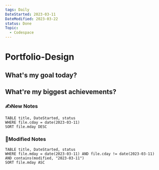 ```yaml
---
tags: Daily
DateStarted: 2023-03-11
DateModified: 2023-03-22
status: Done
Topic:
  - Codespace
---
```


# Portfolio-Design

## What's my goal today?

## What're my biggest achievements?

### ✍️New Notes

```dataview
TABLE title, DateStarted, status
WHERE file.cday = date(2023-03-11)
SORT file.mday DESC
```

### 📝Modified Notes

```dataview
TABLE title, DateStarted, status
WHERE file.mday = date(2023-03-11) AND file.cday != date(2023-03-11) AND contains(modified, "2023-03-11")
SORT file.mday ASC
```
